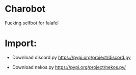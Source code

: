 # Charobot
Fucking selfbot for falafel

# Import:
- Download discord.py https://pypi.org/project/discord.py

- Download nekos.py https://pypi.org/project/nekos.py/
